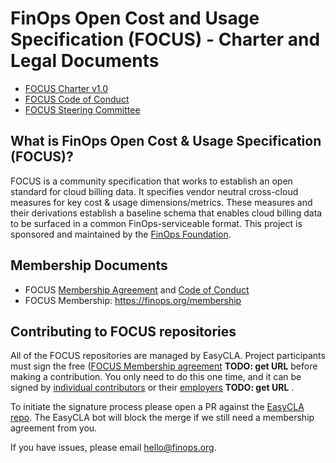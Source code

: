 # FinOps Open Cost and Usage Specification (FOCUS) - Charter and Legal Documents

* [FOCUS Charter v1.0](Foundation-Participation_Agreement-Preview.pdf)
* [FOCUS Code of Conduct](code_of_conduct.md)
* [FOCUS Steering Committee](steering_committee.md)

## What is FinOps Open Cost & Usage Specification (FOCUS)?

FOCUS is a community specification that works to establish an open standard for cloud billing data. It specifies vendor neutral cross-cloud measures for key cost & usage dimensions/metrics. These measures and their derivations establish a baseline schema that enables cloud billing data to be surfaced in a common FinOps-serviceable format. This project is sponsored and maintained by the [FinOps Foundation](https://www.finops.org).

## Membership Documents

* FOCUS [Membership Agreement](Foundation-Participation_Agreement-Preview.pdf) and [Code of Conduct](code_of_conduct.md)
* FOCUS Membership: https://finops.org/membership

## Contributing to FOCUS repositories

All of the FOCUS repositories are managed by EasyCLA. Project participants must sign the free ([FOCUS Membership agreement](https://preview-spec-membership.finops.org) **TODO: get URL** before making a contribution. You only need to do this one time, and it can be signed by [individual contributors](http://individual-spec-membership.finops.org/) or their [employers](http://corporate-spec-membership.finops.org/) **TODO: get URL** .

To initiate the signature process please open a PR against the [EasyCLA repo](https://github.com/FinOps-Open-Cost-and-Usage-Spec/EasyCLA). The EasyCLA bot will block the merge if we still need a membership agreement from you.

If you have issues, please email [hello@finops.org](mailto:hello@finops.org).

